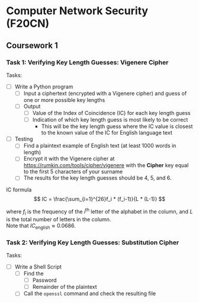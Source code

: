 # Computer Network Security (F20CN)

## Coursework 1

### Task 1: Verifying Key Length Guesses: Vigenere Cipher

Tasks:
- [ ] Write a Python program
  - [ ] Input a ciphertext (encrypted with a Vigenere cipher) and guess of one or more possible key lengths
  - [ ] Output
    - [ ] Value of the Index of Coincidence (IC) for each key length guess
    - [ ] Indication of which key length guess is most likely to be correct
      - This will be
the key length guess where the IC value is closest to the known value of the IC for English language
text
- [ ] Testing
  - [ ] Find a plaintext example of English text (at least 1000 words in length)
  - [ ] Encrypt it with the Vigenere cipher at https://rumkin.com/tools/cipher/vigenere with the **Cipher** key equal to the first 5 characters of your surname
  - [ ] The results for the key length guesses should be 4, 5, and 6.

IC formula
$$
IC = \frac{\sum_{i=1}^{26}f_i * (f_i-1)}{L * (L-1)}
$$

where $f_i$ is the frequency of the $i^{\text{th}}$ letter of the alphabet in the column, and $L$ is the total number of letters in the column.<br>
Note that $IC_{\text{english}} \approx 0.0686$.

### Task 2: Verifying Key Length Guesses: Substitution Cipher

Tasks:

- [ ] Write a Shell Script
  - [ ] Find the
    - [ ] Password
    - [ ] Remainder of the plaintext
  - [ ] Call the `openssl` command and check the resulting file
